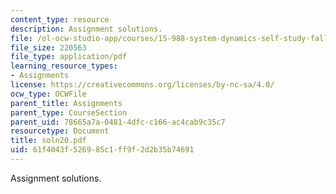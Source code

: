 ```yaml
---
content_type: resource
description: Assignment solutions.
file: /ol-ocw-studio-app/courses/15-988-system-dynamics-self-study-fall-1998-spring-1999/61f4043f526985c1ff9f2d2b35b74691_soln20.pdf
file_size: 220563
file_type: application/pdf
learning_resource_types:
- Assignments
license: https://creativecommons.org/licenses/by-nc-sa/4.0/
ocw_type: OCWFile
parent_title: Assignments
parent_type: CourseSection
parent_uid: 78665a7a-0481-4dfc-c166-ac4cab9c35c7
resourcetype: Document
title: soln20.pdf
uid: 61f4043f-5269-85c1-ff9f-2d2b35b74691
---
```

Assignment solutions.